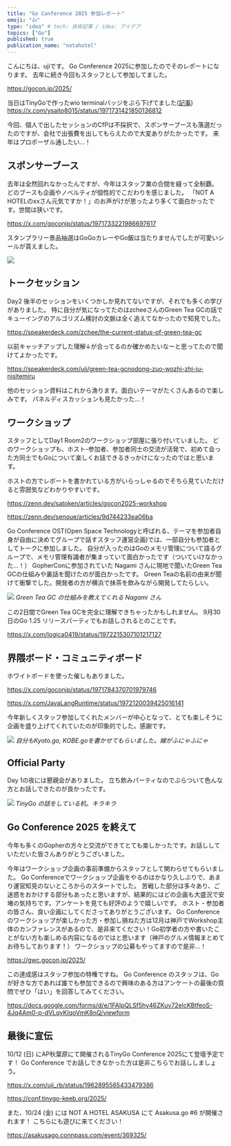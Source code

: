 ```yaml
---
title: "Go Conference 2025 参加レポート"
emoji: "👍"
type: "idea" # tech: 技術記事 / idea: アイデア
topics: ["Go"]
published: true
publication_name: "notahotel"
---
```


こんにちは、ujiです。
Go Conference 2025に参加したのでそのレポートになります。
去年に続き今回もスタッフとして参加してました。

https://gocon.jp/2025/

当日はTinyGoで作ったwio terminalバッジをぶら下げてました([記事](https://zenn.dev/uji/articles/wio-terminal-tinygo))
https://x.com/ysaito8015/status/1971731421850136812

今回、個人で出したセッションのCfPは不採択で、スポンサーブースも落選だったのですが、会社で出張費を出してもらえたので大変ありがたかったです。
来年はプロポーザル通したい…！

## スポンサーブース

去年は全然回れなかったんですが、今年はスタッフ業の合間を縫って全制覇。
どのブースも企画やノベルティが個性的でこだわりを感じました。
「NOT A HOTELのxxさん元気ですか！」のお声がけが思ったより多くて面白かったです。世間は狭いです。

https://x.com/goconjp/status/1971733221986697617

スタンプラリー景品抽選はGoGoカレーやGo飯は当たりませんでしたが可愛いシールが貰えました。

![](https://storage.googleapis.com/zenn-user-upload/1454a0d0f979-20250929.jpg)

## トークセッション
Day2 後半のセッションをいくつかしか見れてないですが、それでも多くの学びがありました。
特に自分が気になってたのはzcheeさんのGreen Tea GCの話でキューイングのアルゴリズム検討の文脈は全く追えてなかったので知見でした。

https://speakerdeck.com/zchee/the-current-status-of-green-tea-gc

以前キャッチアップした理解↓が合ってるのか確かめたいなーと思ってたので聞けてよかったです。

https://speakerdeck.com/uji/green-tea-gcnodong-zuo-wozhi-zhi-ju-nisitemiru

他のセッション資料はこれから漁ります。面白いテーマがたくさんあるので楽しみです。
パネルディスカッションも見たかった…！

## ワークショップ

スタッフとしてDay1 Room2のワークショップ部屋に張り付いていました。
どのワークショップも、ホスト-参加者、参加者同士の交流が活発で、初めて会った方同士でもGoについて楽しくお話できるきっかけになったのではと思います。

ホストの方でレポートを書かれている方がいらっしゃるのでそちら見ていただけると雰囲気などわかりやすいです。

https://zenn.dev/satoken/articles/gocon2025-workshop

https://zenn.dev/senoue/articles/9d744233ea06ba

Go Conference OST(Open Space Technologyと呼ばれる、テーマを参加者自身が自由に決めてグループで話すスタッフ運営企画)では、一部自分も参加者としてトークに参加しました。
自分が入ったのはGoのメモリ管理について語るグループで、メモリ管理有識者が集まっていて面白かったです（ついていけなかった…！）
GopherConに参加されていた Nagami さんに現地で聞いたGreen Tea GCの仕組みや裏話を聞けたのが面白かったです。
Green Teaの名前の由来が聞けて衝撃でした。開発者の方が横浜で抹茶を飲みながら開発してたらしい。

![](https://storage.googleapis.com/zenn-user-upload/7087c24ffdbf-20250929.png)
*Green Tea GC の仕組みを教えてくれる Nagami さん*

この2日間でGreen Tea GCを完全に理解できちゃったかもしれません。
9月30日のGo 1.25 リリースパーティでもお話しされるとのことです。

https://x.com/logica0419/status/1972215307101217127

## 界隈ボード・コミュニティボード

ホワイトボードを使った催しもありました。

https://x.com/goconjp/status/1971784370701979746

https://x.com/JavaLangRuntime/status/1972120039425016141

今年新しくスタッフ参加してくれたメンバーが中心となって、とても楽しそうに企画を盛り上げてくれていたのが印象的でした。感謝です。

![](https://storage.googleapis.com/zenn-user-upload/635b93a0ca52-20250930.png)
*自分もKyoto.go, KOBE.goを書かせてもらいました。線がふにゃふにゃ*

## Official Party

Day 1の夜には懇親会がありました。
立ち飲みパーティなのでぶらついて色んな方とお話しできたのが良かったです。

![](https://storage.googleapis.com/zenn-user-upload/d81ed38fec8d-20250929.jpg)
*TinyGo の話をしている机。キラキラ*

## Go Conference 2025 を終えて

今年も多くのGopherの方々と交流ができてとても楽しかったです。お話ししていただいた皆さんありがとうございました。

今年はワークショップ企画の事前準備からスタッフとして関わらせてもらいました。
Go Conferenceでワークショップ企画をやるのはかなり久しぶりで、あまり運営知見のないところからのスタートでした。
苦戦した部分は多々あり、ご迷惑をおかけする部分もあったと思いますが、結果的にはどの企画も大盛況で安堵の気持ちです。アンケートを見ても好評のようで嬉しいです。
ホスト・参加者の皆さん、良い企画にしてくださってありがとうございます。
Go Conference のワークショップが楽しかった方・参加し損ねた方は12月は神戸でWorkshop主体のカンファレンスがあるので、是非来てください！Go初学者の方や書いたことがない方も楽しめる内容になるのではと思います（神戸のグルメ情報まとめてお待ちしております！）
ワークショップの公募もやってますので是非…！

https://gwc.gocon.jp/2025/

この達成感はスタッフ参加の特権ですね。
Go Conference のスタッフは、Goが好きな方であれば誰でも参加できるので興味のある方はアンケートの最後の質問でぜひ「はい」を回答してみてください。

https://docs.google.com/forms/d/e/1FAIpQLSf5hy46ZKuv72elcKBtfeoS-4Jq4Am0-p-dVLqyKIqoVmK8nQ/viewform


## 最後に宣伝

10/12 (日) にAP秋葉原にて開催されるTinyGo Conference 2025にて登壇予定です！
Go Conference でお話しできなかった方は是非こちらでお話ししましょう。

https://x.com/uji_rb/status/1962895565433479386

https://conf.tinygo-keeb.org/2025/

また、10/24 (金) には NOT A HOTEL ASAKUSA にて Asakusa.go #6 が開催されます！
こちらにも遊びに来てください！

https://asakusago.connpass.com/event/369325/
